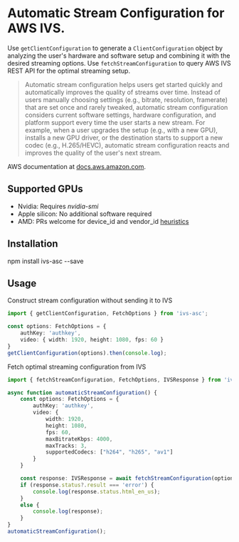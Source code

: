# Automatic Stream Configuration for AWS IVS.

Use `getClientConfiguration` to generate a `ClientConfiguration` object by analyzing the user's hardware and software setup and combining it with the desired streaming options. Use `fetchStreamConfiguration` to query AWS IVS REST API for the optimal streaming setup.

> Automatic stream configuration helps users get started quickly and automatically improves the quality of streams over time. Instead of users manually choosing settings (e.g., bitrate, resolution, framerate) that are set once and rarely tweaked, automatic stream configuration considers current software settings, hardware configuration, and platform support every time the user starts a new stream. For example, when a user upgrades the setup (e.g., with a new GPU), installs a new GPU driver, or the destination starts to support a new codec (e.g., H.265/HEVC), automatic stream configuration reacts and improves the quality of the user's next stream.

AWS documentation at [docs.aws.amazon.com](https://docs.aws.amazon.com/ivs/latest/LowLatencyUserGuide/multitrack-video-sw-integration.html#multitrack-video-sw-integration-auto-stream).

## Supported GPUs
- Nvidia: Requires *nvidia-smi*
- Apple silicon: No additional software required
- AMD: PRs welcome for device_id and vendor_id [heuristics](https://github.com/anttiai/ivs-asc/blob/main/src/index.ts#L33)

## Installation
npm install ivs-asc --save

## Usage
Construct stream configuration without sending it to IVS
```ts
import { getClientConfiguration, FetchOptions } from 'ivs-asc';

const options: FetchOptions = {
    authKey: 'authkey',
    video: { width: 1920, height: 1080, fps: 60 }
}
getClientConfiguration(options).then(console.log);
```

Fetch optimal streaming configuration from IVS
```ts
import { fetchStreamConfiguration, FetchOptions, IVSResponse } from 'ivs-asc';

async function automaticStreamConfiguration() {
    const options: FetchOptions = {
        authKey: 'authkey',
        video: {
            width: 1920,
            height: 1080,
            fps: 60,
            maxBitrateKbps: 4000,
            maxTracks: 3,
            supportedCodecs: ["h264", "h265", "av1"]
        }
    }

    const response: IVSResponse = await fetchStreamConfiguration(options);
    if (response.status?.result === 'error') {
        console.log(response.status.html_en_us);
    }
    else {
        console.log(response);
    }
}
automaticStreamConfiguration();
```
